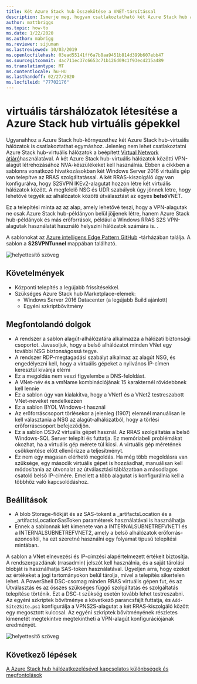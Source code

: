 ```yaml
---
title: Két Azure Stack hub összekötése a VNET-társítással
description: Ismerje meg, hogyan csatlakoztatható két Azure Stack hub a VNET-társításon keresztül.
author: mattbriggs
ms.topic: how-to
ms.date: 1/22/2020
ms.author: mabrigg
ms.reviewer: sijuman
ms.lastreviewed: 10/03/2019
ms.openlocfilehash: 03ead55141ff6a7b8aa9451b814d399b607ebb47
ms.sourcegitcommit: 4ac711ec37c6653c71b126d09c1f93ec4215a489
ms.translationtype: MT
ms.contentlocale: hu-HU
ms.lasthandoff: 02/27/2020
ms.locfileid: "77702176"
---
```

# <a name="vnet-peering-in-azure-stack-hub-with-vms"></a>virtuális társhálózatok létesítése a Azure Stack hub virtuális gépekkel

Ugyanahhoz a Azure Stack hub-környezethez két Azure Stack hub-virtuális hálózatok is csatlakoztathat egymáshoz. Jelenleg nem lehet csatlakoztatni Azure Stack hub-virtuális hálózatok a beépített [Virtual Network átjáró](https://docs.microsoft.com/azure-stack/user/azure-stack-network-differences)használatával. A két Azure Stack hub-virtuális hálózatok közötti VPN-alagút létrehozásához NVA-készülékeket kell használnia. Ebben a cikkben a sablonra vonatkozó hivatkozásokban két Windows Server 2016 virtuális gép van telepítve az RRAS szolgáltatással. A két RRAS-kiszolgáló úgy van konfigurálva, hogy S2SVPN IKEv2-alagutat hozzon létre két virtuális hálózatok között. A megfelelő NSG és UDR szabályok úgy jönnek létre, hogy lehetővé tegyék az alhálózatok közötti útválasztást az egyes **belső**VNET. 

Ez a telepítési minta az az alap, amely lehetővé teszi, hogy a VPN-alagutak ne csak Azure Stack hub-példányon belül jöjjenek létre, hanem Azure Stack hub-példányok és más erőforrások, például a Windows RRAS S2S VPN-alagutak használatát használó helyszíni hálózatok számára is. . 

A sablonokat az [Azure intelligens Edge Pattern GitHub](https://github.com/Azure-Samples/azure-intelligent-edge-patterns
) -tárházában találja. A sablon a **S2SVPNTunnel** mappában található.

![helyettesítő szöveg](./media/azure-stack-network-howto-vnet-peering/overview.png)

## <a name="requirements"></a>Követelmények

- Központi telepítés a legújabb frissítésekkel. 
- Szükséges Azure Stack hub Marketplace-elemek:
    -  Windows Server 2016 Datacenter (a legújabb Build ajánlott)
    -  Egyéni szkriptbővítmény

## <a name="things-to-consider"></a>Megfontolandó dolgok

- A rendszer a sablon alagút-alhálózatára alkalmazza a hálózati biztonsági csoportot. Javasoljuk, hogy a belső alhálózatot minden VNet egy további NSG biztonságossá tegye.
- A rendszer RDP-megtagadási szabályt alkalmaz az alagút NSG, és engedélyezni kell, hogy a virtuális gépeket a nyilvános IP-címen keresztül kívánja elérni
- Ez a megoldás nem veszi figyelembe a DNS-feloldást.
- A VNet-név és a vmName kombinációjának 15 karakternél rövidebbnek kell lennie
- Ez a sablon úgy van kialakítva, hogy a VNet1 és a VNet2 testreszabott VNet-neveket rendelkezzen
- Ez a sablon BYOL Windows-t használ
- Az erőforráscsoport törlésekor a jelenleg (1907) elemnél manuálisan le kell választania a NSG az alagút-alhálózatból, hogy a törlési erőforráscsoport befejeződjön.
- Ez a sablon DS3v2 virtuális gépet használ. Az RRAS szolgáltatás a belső Windows-SQL Server telepíti és futtatja. Ez memóriabeli problémákat okozhat, ha a virtuális gép mérete túl kicsi. A virtuális gép méretének csökkentése előtt ellenőrizze a teljesítményt.
- Ez nem egy magasan elérhető megoldás. Ha még több megoldásra van szüksége, egy második virtuális gépet is hozzáadhat, manuálisan kell módosítania az útvonalat az útválasztási táblázatban a másodlagos csatoló belső IP-címére. Emellett a több alagutat is konfigurálnia kell a többhöz való kapcsolódáshoz.

## <a name="options"></a>Beállítások

- A blob Storage-fiókját és az SAS-tokent a _artifactsLocation és a _artifactsLocationSasToken paraméterek használatával is használhatja
- Ennek a sablonnak két kimenete van a INTERNALSUBNETREFVNET1 és a INTERNALSUBNETREFVNET2, amely a belső alhálózatok erőforrás-azonosítói, ha ezt szeretné használni egy folyamat típusú telepítési mintában.

A sablon a VNet elnevezési és IP-címzési alapértelmezett értékeit biztosítja. A rendszergazdának (rrasadmin) jelszót kell használnia, és a saját tárolási blobját is használhatja SAS-token használatával. Ügyeljen arra, hogy ezeket az értékeket a jogi tartományokon belül tárolja, mivel a telepítés sikertelen lehet. A PowerShell DSC-csomag minden RRAS virtuális gépen fut, és az Útválasztás és az összes szükséges függő szolgáltatás és szolgáltatás telepítése történik. Ezt a DSC-t szükség esetén tovább lehet testreszabni. Az egyéni szkriptek bővítménye a következő parancsfájlt futtatja, és `Add-Site2Site.ps1` konfigurálja a VPNS2S-alagutat a két RRAS-kiszolgáló között egy megosztott kulccsal. Az egyéni szkriptek bővítményének részletes kimenetét megtekintve megtekintheti a VPN-alagút konfigurációjának eredményét.

![helyettesítő szöveg](./media/azure-stack-network-howto-vnet-peering/s2svpntunnels2.png)

## <a name="next-steps"></a>Következő lépések

[A Azure Stack hub hálózatkezelésével kapcsolatos különbségek és megfontolások](azure-stack-network-differences.md)  